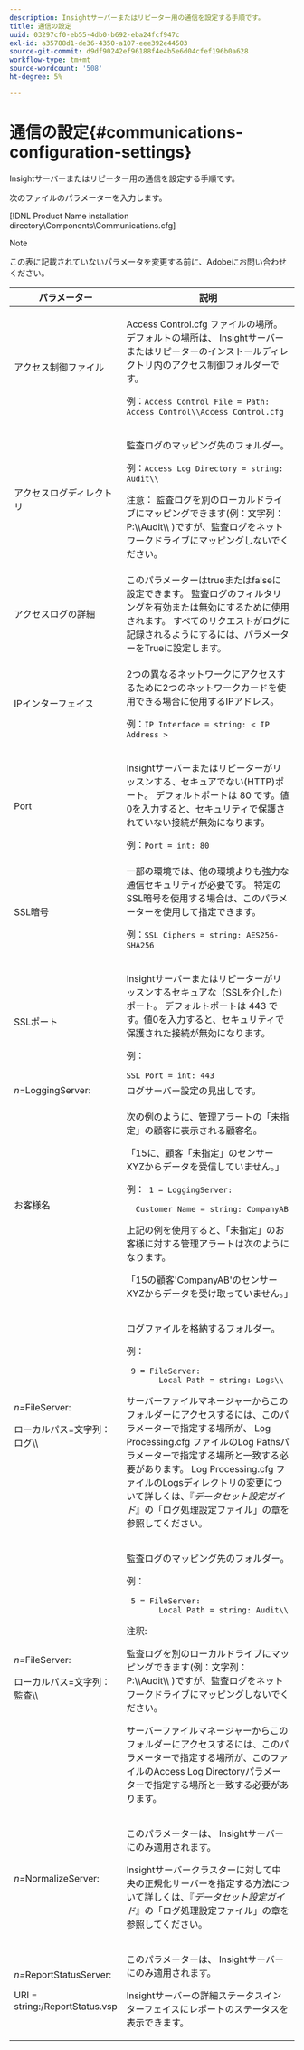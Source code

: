 ```yaml
---
description: Insightサーバーまたはリピーター用の通信を設定する手順です。
title: 通信の設定
uuid: 03297cf0-eb55-4db0-b692-eba24fcf947c
exl-id: a35788d1-de36-4350-a107-eee392e44503
source-git-commit: d9df90242ef96188f4e4b5e6d04cfef196b0a628
workflow-type: tm+mt
source-wordcount: '508'
ht-degree: 5%

---
```


# 通信の設定{#communications-configuration-settings}

Insightサーバーまたはリピーター用の通信を設定する手順です。

次のファイルのパラメーターを入力します。

[!DNL Product Name installation directory\Components\Communications.cfg]

>[!NOTE]
>
>この表に記載されていないパラメータを変更する前に、Adobeにお問い合わせください。

<table id="table_C87F1150E53548F484A8C0CFE91F1079"> 
 <thead> 
  <tr> 
   <th colname="col1" class="entry"> パラメーター </th> 
   <th colname="col2" class="entry"> 説明 </th> 
  </tr> 
 </thead>
 <tbody> 
  <tr> 
   <td colname="col1"> アクセス制御ファイル </td> 
   <td colname="col2"> <p><span class="filepath"> Access Control.cfg </span>ファイルの場所。 デフォルトの場所は、 <span class="keyword"> Insightサーバー</span>または<span class="wintitle">リピーター</span>のインストールディレクトリ内の<span class="filepath">アクセス制御</span>フォルダーです。 </p> <p>例：<code>Access Control File = Path: Access Control\\Access Control.cfg</code> </p> </td> 
  </tr> 
  <tr> 
   <td colname="col1"> アクセスログディレクトリ </td> 
   <td colname="col2"> <p>監査ログのマッピング先のフォルダー。 </p> <p>例：<code>Access Log Directory = string: Audit\\</code> </p> <p> <p>注意： 監査ログを別のローカルドライブにマッピングできます(例：<span class="filepath">文字列：P:\\Audit\\ </span>)ですが、監査ログをネットワークドライブにマッピングしないでください。 </p> </p> </td> 
  </tr> 
  <tr> 
   <td colname="col1"> アクセスログの詳細 </td> 
   <td colname="col2"> このパラメーターはtrueまたはfalseに設定できます。 監査ログのフィルタリングを有効または無効にするために使用されます。 すべてのリクエストがログに記録されるようにするには、パラメーターをTrueに設定します。 </td> 
  </tr> 
  <tr> 
   <td colname="col1"> IPインターフェイス </td> 
   <td colname="col2"> <p>2つの異なるネットワークにアクセスするために2つのネットワークカードを使用できる場合に使用するIPアドレス。 </p> <p>例：<code>IP Interface = string: &lt; IP Address &gt;</code> </p> </td> 
  </tr> 
  <tr> 
   <td colname="col1"> Port </td> 
   <td colname="col2"> <p><span class="keyword"> Insightサーバー</span>または<span class="wintitle">リピーター</span>がリッスンする、セキュアでない(HTTP)ポート。 デフォルトポートは 80 です。値0を入力すると、セキュリティで保護されていない接続が無効になります。 </p> <p>例：<code>Port = int: 80</code> </p> </td> 
  </tr> 
  <tr> 
   <td colname="col1"> SSL暗号 </td> 
   <td colname="col2"> 一部の環境では、他の環境よりも強力な通信セキュリティが必要です。 特定のSSL暗号を使用する場合は、このパラメーターを使用して指定できます。 <p>例：<code>SSL Ciphers = string: AES256-SHA256</code> </p> </td> 
  </tr> 
  <tr> 
   <td colname="col1"> SSLポート </td> 
   <td colname="col2"> <p><span class="keyword"> Insightサーバー</span>または<span class="wintitle">リピーター</span>がリッスンするセキュアな（SSLを介した）ポート。 デフォルトポートは 443 です。値0を入力すると、セキュリティで保護された接続が無効になります。 </p> <p>例：<span class="filepath"></span> </p> <code>SSL Port = int: 443</code> </td> 
  </tr> 
  <tr> 
   <td colname="col1"> <i>n=</i>LoggingServer: </td> 
   <td colname="col2"> ログサーバー設定の見出しです。 </td> 
  </tr> 
  <tr> 
   <td colname="col1"> お客様名 </td> 
   <td colname="col2"> <p>次の例のように、管理アラートの「未指定」の顧客に表示される顧客名。 </p> <p>「15に、顧客「未指定」のセンサーXYZからデータを受信していません。」 </p> <p>例：<code> 1&nbsp;=&nbsp;LoggingServer:&nbsp; 
      &nbsp;&nbsp;Customer&nbsp;Name&nbsp;=&nbsp;string:&nbsp;CompanyAB </code> </p> <p>上記の例を使用すると、「未指定」のお客様に対する管理アラートは次のようになります。 </p> <p>「15の顧客'CompanyAB'のセンサーXYZからデータを受け取っていません。」 </p> </td> 
  </tr> 
  <tr> 
   <td colname="col1"> <p> <i>n=</i>FileServer: </p> <p> ローカルパス=文字列：ログ\\ </p> </td> 
   <td colname="col2"> <p>ログファイルを格納するフォルダー。 </p> <p>例： </p> <code> 9&nbsp;=&nbsp;FileServer:&nbsp; 
     &nbsp;&nbsp;Local&nbsp;Path&nbsp;=&nbsp;string:&nbsp;Logs\\ </code> <p><span class="wintitle">サーバーファイルマネージャー</span>からこのフォルダーにアクセスするには、このパラメーターで指定する場所が、<span class="filepath"> Log Processing.cfg </span>ファイルのLog Pathsパラメーターで指定する場所と一致する必要があります。 <span class="filepath"> Log Processing.cfg </span>ファイルのLogsディレクトリの変更について詳しくは、『<i>データセット設定ガイド</i>』の「ログ処理設定ファイル」の章を参照してください。 </p> </td> 
  </tr> 
  <tr> 
   <td colname="col1"> <p> <i>n=</i>FileServer: </p> <p> ローカルパス=文字列：監査\\ </p> </td> 
   <td colname="col2"> <p>監査ログのマッピング先のフォルダー。 </p> <p>例： </p> <code> 5&nbsp;=&nbsp;FileServer:&nbsp; 
     &nbsp;&nbsp;Local&nbsp;Path&nbsp;=&nbsp;string:&nbsp;Audit\\ </code> <p>注釈:  <p>監査ログを別のローカルドライブにマッピングできます(例：<span class="filepath">文字列：P:\\Audit\\ </span>)ですが、監査ログをネットワークドライブにマッピングしないでください。 </p> <p><span class="wintitle">サーバーファイルマネージャー</span>からこのフォルダーにアクセスするには、このパラメーターで指定する場所が、このファイルのAccess Log Directoryパラメーターで指定する場所と一致する必要があります。 </p> </p> </td> 
  </tr> 
  <tr> 
   <td colname="col1"> <i>n=</i>NormalizeServer: </td> 
   <td colname="col2"> <p>このパラメーターは、<span class="keyword"> Insightサーバー</span>にのみ適用されます。 </p> <p><span class="keyword"> Insightサーバー</span>クラスターに対して中央の正規化サーバーを指定する方法について詳しくは、『<i>データセット設定ガイド</i>』の「ログ処理設定ファイル」の章を参照してください。 </p> </td> 
  </tr> 
  <tr> 
   <td colname="col1"> <p> <i>n=</i>ReportStatusServer: </p> <p> URI = string:/ReportStatus.vsp </p> </td> 
   <td colname="col2"> <p>このパラメーターは、<span class="keyword"> Insightサーバー</span>にのみ適用されます。 </p> <p><span class="keyword"> Insightサーバー</span>の詳細ステータスインターフェイスに<span class="keyword">レポートの</span>ステータスを表示できます。 </p> </td> 
  </tr> 
 </tbody> 
</table>
